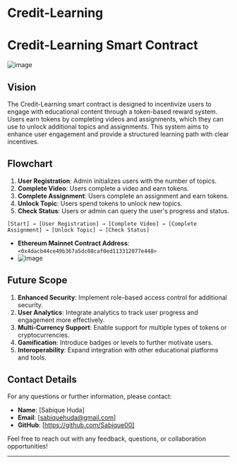 # Credit-Learning


# Credit-Learning Smart Contract
![image](https://github.com/user-attachments/assets/2b773262-e4df-4045-b24b-86ee711a9104)

## Vision
The Credit-Learning smart contract is designed to incentivize users to engage with educational content through a token-based reward system. Users earn tokens by completing videos and assignments, which they can use to unlock additional topics and assignments. This system aims to enhance user engagement and provide a structured learning path with clear incentives.

## Flowchart
1. **User Registration**: Admin initializes users with the number of topics.
2. **Complete Video**: Users complete a video and earn tokens.
3. **Complete Assignment**: Users complete an assignment and earn tokens.
4. **Unlock Topic**: Users spend tokens to unlock new topics.
5. **Check Status**: Users or admin can query the user's progress and status.

```
[Start] → [User Registration] → [Complete Video] → [Complete Assignment] → [Unlock Topic] → [Check Status]
```

- **Ethereum Mainnet Contract Address**: `<0x4dacb44ce49b367a5dc08caf0ed113312077e448>`
- ![image](https://github.com/user-attachments/assets/5fb40ca6-266c-402a-a3ee-9b489a425ea3)


## Future Scope
1. **Enhanced Security**: Implement role-based access control for additional security.
2. **User Analytics**: Integrate analytics to track user progress and engagement more effectively.
3. **Multi-Currency Support**: Enable support for multiple types of tokens or cryptocurrencies.
4. **Gamification**: Introduce badges or levels to further motivate users.
5. **Interoperability**: Expand integration with other educational platforms and tools.

## Contact Details
For any questions or further information, please contact:

- **Name**: [Sabique Huda]
- **Email**: [sabiquehuda@gmail.com]
- **GitHub**: [https://github.com/Sabique00]

Feel free to reach out with any feedback, questions, or collaboration opportunities!

---
